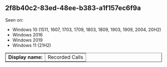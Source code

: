## 2f8b40c2-83ed-48ee-b383-a1f157ec6f9a

Seen on:
* Windows 10 (1511, 1607, 1703, 1709, 1803, 1809, 1903, 1909, 2004, 20H2)
* Windows 2016
* Windows 2019
* Windows 11 (21H2)

<table border="1" class="docutils">
  <tbody>
    <tr>
      <td><b>Display name:</b></td>
      <td>Recorded Calls</td>
    </tr>
  </tbody>
</table>

